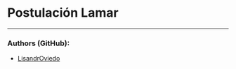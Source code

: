 # Postulación Lamar

---

### Authors (GitHub):

- [LisandrOviedo](https://github.com/LisandrOviedo)
